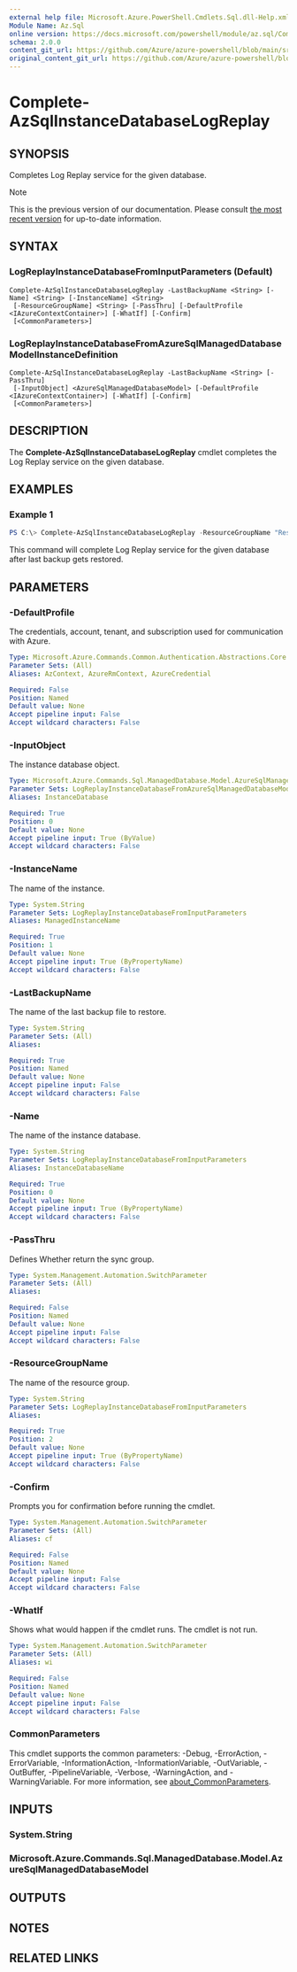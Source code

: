 ```yaml
---
external help file: Microsoft.Azure.PowerShell.Cmdlets.Sql.dll-Help.xml
Module Name: Az.Sql
online version: https://docs.microsoft.com/powershell/module/az.sql/Complete-AzSqlInstanceDatabaseLogReplay
schema: 2.0.0
content_git_url: https://github.com/Azure/azure-powershell/blob/main/src/Sql/Sql/help/Complete-AzSqlInstanceDatabaseLogReplay.md
original_content_git_url: https://github.com/Azure/azure-powershell/blob/main/src/Sql/Sql/help/Complete-AzSqlInstanceDatabaseLogReplay.md
---
```


# Complete-AzSqlInstanceDatabaseLogReplay

## SYNOPSIS
Completes Log Replay service for the given database.

> [!NOTE]
>This is the previous version of our documentation. Please consult [the most recent version](/powershell/module/az.sql/complete-azsqlinstancedatabaselogreplay) for up-to-date information.

## SYNTAX

### LogReplayInstanceDatabaseFromInputParameters (Default)
```
Complete-AzSqlInstanceDatabaseLogReplay -LastBackupName <String> [-Name] <String> [-InstanceName] <String>
 [-ResourceGroupName] <String> [-PassThru] [-DefaultProfile <IAzureContextContainer>] [-WhatIf] [-Confirm]
 [<CommonParameters>]
```

### LogReplayInstanceDatabaseFromAzureSqlManagedDatabaseModelInstanceDefinition
```
Complete-AzSqlInstanceDatabaseLogReplay -LastBackupName <String> [-PassThru]
 [-InputObject] <AzureSqlManagedDatabaseModel> [-DefaultProfile <IAzureContextContainer>] [-WhatIf] [-Confirm]
 [<CommonParameters>]
```

## DESCRIPTION
The **Complete-AzSqlInstanceDatabaseLogReplay** cmdlet completes the Log Replay service on the given database.

## EXAMPLES

### Example 1
```powershell
PS C:\> Complete-AzSqlInstanceDatabaseLogReplay -ResourceGroupName "ResourceGroup01" -InstanceName "ManagedInstance01" -Name "ManagedDatabaseName" -LastBackupName "last_backup.bak"
```

This command will complete Log Replay service for the given database after last backup gets restored.

## PARAMETERS

### -DefaultProfile
The credentials, account, tenant, and subscription used for communication with Azure.

```yaml
Type: Microsoft.Azure.Commands.Common.Authentication.Abstractions.Core.IAzureContextContainer
Parameter Sets: (All)
Aliases: AzContext, AzureRmContext, AzureCredential

Required: False
Position: Named
Default value: None
Accept pipeline input: False
Accept wildcard characters: False
```

### -InputObject
The instance database object.

```yaml
Type: Microsoft.Azure.Commands.Sql.ManagedDatabase.Model.AzureSqlManagedDatabaseModel
Parameter Sets: LogReplayInstanceDatabaseFromAzureSqlManagedDatabaseModelInstanceDefinition
Aliases: InstanceDatabase

Required: True
Position: 0
Default value: None
Accept pipeline input: True (ByValue)
Accept wildcard characters: False
```

### -InstanceName
The name of the instance.

```yaml
Type: System.String
Parameter Sets: LogReplayInstanceDatabaseFromInputParameters
Aliases: ManagedInstanceName

Required: True
Position: 1
Default value: None
Accept pipeline input: True (ByPropertyName)
Accept wildcard characters: False
```

### -LastBackupName
The name of the last backup file to restore.

```yaml
Type: System.String
Parameter Sets: (All)
Aliases:

Required: True
Position: Named
Default value: None
Accept pipeline input: False
Accept wildcard characters: False
```

### -Name
The name of the instance database.

```yaml
Type: System.String
Parameter Sets: LogReplayInstanceDatabaseFromInputParameters
Aliases: InstanceDatabaseName

Required: True
Position: 0
Default value: None
Accept pipeline input: True (ByPropertyName)
Accept wildcard characters: False
```

### -PassThru
Defines Whether return the sync group.

```yaml
Type: System.Management.Automation.SwitchParameter
Parameter Sets: (All)
Aliases:

Required: False
Position: Named
Default value: None
Accept pipeline input: False
Accept wildcard characters: False
```

### -ResourceGroupName
The name of the resource group.

```yaml
Type: System.String
Parameter Sets: LogReplayInstanceDatabaseFromInputParameters
Aliases:

Required: True
Position: 2
Default value: None
Accept pipeline input: True (ByPropertyName)
Accept wildcard characters: False
```

### -Confirm
Prompts you for confirmation before running the cmdlet.

```yaml
Type: System.Management.Automation.SwitchParameter
Parameter Sets: (All)
Aliases: cf

Required: False
Position: Named
Default value: None
Accept pipeline input: False
Accept wildcard characters: False
```

### -WhatIf
Shows what would happen if the cmdlet runs. The cmdlet is not run.

```yaml
Type: System.Management.Automation.SwitchParameter
Parameter Sets: (All)
Aliases: wi

Required: False
Position: Named
Default value: None
Accept pipeline input: False
Accept wildcard characters: False
```

### CommonParameters
This cmdlet supports the common parameters: -Debug, -ErrorAction, -ErrorVariable, -InformationAction, -InformationVariable, -OutVariable, -OutBuffer, -PipelineVariable, -Verbose, -WarningAction, and -WarningVariable. For more information, see [about_CommonParameters](http://go.microsoft.com/fwlink/?LinkID=113216).

## INPUTS

### System.String

### Microsoft.Azure.Commands.Sql.ManagedDatabase.Model.AzureSqlManagedDatabaseModel

## OUTPUTS

## NOTES

## RELATED LINKS
